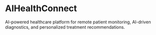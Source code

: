 # AIHealthConnect

AI-powered healthcare platform for remote patient monitoring, AI-driven diagnostics, and personalized treatment recommendations.